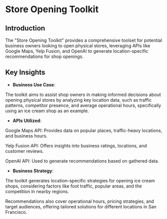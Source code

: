 # Store Opening Toolkit
## Introduction
The "Store Opening Toolkit" provides a comprehensive toolset for potential business owners looking to open physical stores, leveraging APIs like Google Maps, Yelp Fusion, and OpenAI to generate location-specific recommendations for shop openings.

## Key Insights
- **Business Use Case**:

The toolkit aims to assist shop owners in making informed decisions about opening physical stores by analyzing key location data, such as traffic patterns, competitor presence, and average operational hours, specifically using an ice cream shop as an example.

- **APIs Utilized**:

Google Maps API: Provides data on popular places, traffic-heavy locations, and business hours.

Yelp Fusion API: Offers insights into business ratings, locations, and customer reviews.

OpenAI API: Used to generate recommendations based on gathered data.

- **Business Strategy**:

The toolkit generates location-specific strategies for opening ice cream shops, considering factors like foot traffic, popular areas, and the competition in nearby regions.

Recommendations also cover operational hours, pricing strategies, and target audiences, offering tailored solutions for different locations in San Francisco.
